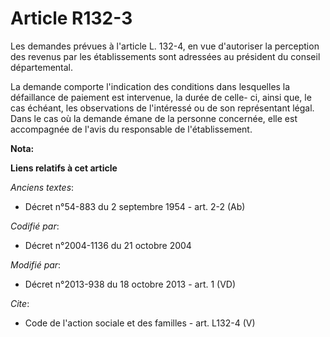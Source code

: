 # Article R132-3

Les demandes prévues à l'article L. 132-4, en vue d'autoriser la perception des revenus par les établissements sont adressées
au président du conseil départemental. 

La demande comporte l'indication des conditions dans lesquelles la défaillance de paiement est intervenue, la durée de celle-
ci, ainsi que, le cas échéant, les observations de l'intéressé ou de son représentant légal. Dans le cas où la demande émane
de la personne concernée, elle est accompagnée de l'avis du responsable de l'établissement.

**Nota:**



**Liens relatifs à cet article**

_Anciens textes_:

  - Décret n°54-883 du 2 septembre 1954 - art. 2-2 (Ab)

_Codifié par_:

  - Décret n°2004-1136 du 21 octobre 2004

_Modifié par_:

  - Décret n°2013-938 du 18 octobre 2013 - art. 1 (VD)

_Cite_:

  - Code de l'action sociale et des familles - art. L132-4 (V)
